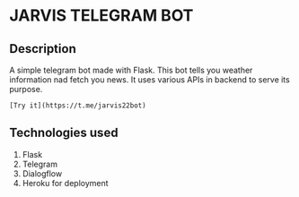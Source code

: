 # JARVIS TELEGRAM BOT 

## Description
A simple telegram bot made with Flask. This bot tells you weather information nad fetch you news. It uses various APIs in backend to serve its purpose.

`[Try it](https://t.me/jarvis22bot)`

## Technologies used 
1. Flask
2. Telegram
3. Dialogflow
4. Heroku for deployment